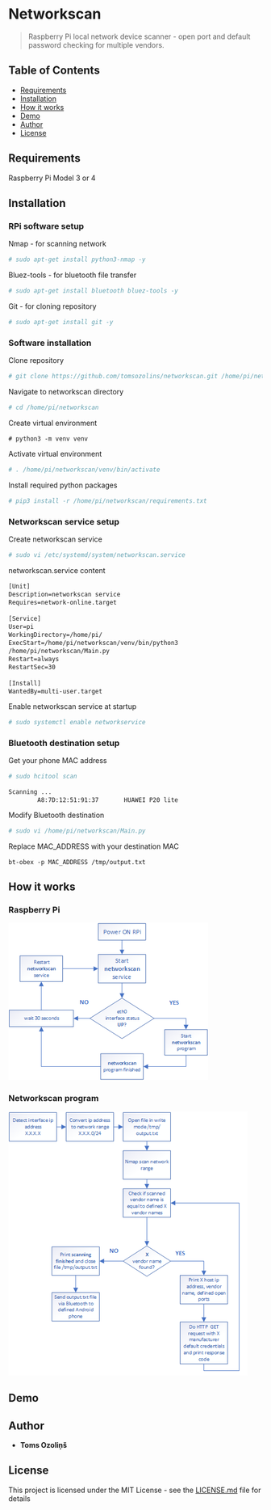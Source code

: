 # Networkscan
> Raspberry Pi local network device scanner - open port and default password checking for multiple vendors.
## Table of Contents
- [Requirements](#Requirements)
- [Installation](#Installation)
- [How it works](#How-it-works)
- [Demo](#Demo)
- [Author](#Author)
- [License](#License)

## Requirements
Raspberry Pi Model 3 or 4

## Installation
### RPi software setup
Nmap - for scanning network
```bash
# sudo apt-get install python3-nmap -y
```
Bluez-tools - for bluetooth file transfer
```bash
# sudo apt-get install bluetooth bluez-tools -y
```
Git - for cloning repository
```bash
# sudo apt-get install git -y
```
### Software installation
Clone repository
```bash
# git clone https://github.com/tomsozolins/networkscan.git /home/pi/networkscan
```
Navigate to networkscan directory
```bash
# cd /home/pi/networkscan
```
Create virtual environment
```
# python3 -m venv venv
```
Activate virtual environment
```bash
# . /home/pi/networkscan/venv/bin/activate
```
Install required python packages
```bash
# pip3 install -r /home/pi/networkscan/requirements.txt
```
### Networkscan service setup
Create networkscan service
```bash
# sudo vi /etc/systemd/system/networkscan.service
```

networkscan.service content
```
[Unit]
Description=networkscan service
Requires=network-online.target

[Service]
User=pi
WorkingDirectory=/home/pi/
ExecStart=/home/pi/networkscan/venv/bin/python3 /home/pi/networkscan/Main.py
Restart=always
RestartSec=30

[Install]
WantedBy=multi-user.target
```
Enable networkscan service at startup
```bash
# sudo systemctl enable networkservice
```

### Bluetooth destination setup
Get your phone MAC address
```bash
# sudo hcitool scan
```
```
Scanning ...
        A8:7D:12:51:91:37       HUAWEI P20 lite
```
Modify Bluetooth destination
```bash
# sudo vi /home/pi/networkscan/Main.py
```
Replace MAC_ADDRESS with your destination MAC
```python3
bt-obex -p MAC_ADDRESS /tmp/output.txt
```
## How it works
### Raspberry Pi
![Process flow diagram](process_flow_diagram.png)
### Networkscan program
![Program flow diagram](program_flow_diagram.png)

## Demo

## Author
* **Toms Ozoliņš**

## License
This project is licensed under the MIT License - see the [LICENSE.md](LICENSE.md) file for details